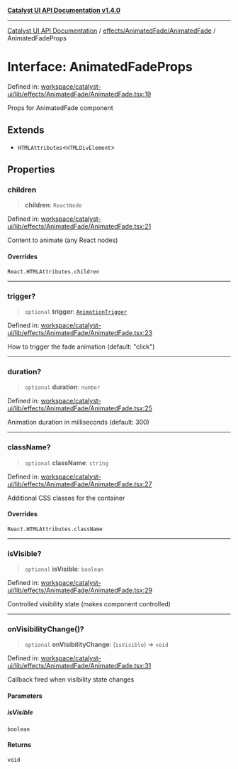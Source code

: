 [**Catalyst UI API Documentation v1.4.0**](../../../../README.md)

---

[Catalyst UI API Documentation](../../../../README.md) / [effects/AnimatedFade/AnimatedFade](../README.md) / AnimatedFadeProps

# Interface: AnimatedFadeProps

Defined in: [workspace/catalyst-ui/lib/effects/AnimatedFade/AnimatedFade.tsx:19](https://github.com/TheBranchDriftCatalyst/catalyst-ui/blob/main/lib/effects/AnimatedFade/AnimatedFade.tsx#L19)

Props for AnimatedFade component

## Extends

- `HTMLAttributes`\<`HTMLDivElement`\>

## Properties

### children

> **children**: `ReactNode`

Defined in: [workspace/catalyst-ui/lib/effects/AnimatedFade/AnimatedFade.tsx:21](https://github.com/TheBranchDriftCatalyst/catalyst-ui/blob/main/lib/effects/AnimatedFade/AnimatedFade.tsx#L21)

Content to animate (any React nodes)

#### Overrides

`React.HTMLAttributes.children`

---

### trigger?

> `optional` **trigger**: [`AnimationTrigger`](../../../types/type-aliases/AnimationTrigger.md)

Defined in: [workspace/catalyst-ui/lib/effects/AnimatedFade/AnimatedFade.tsx:23](https://github.com/TheBranchDriftCatalyst/catalyst-ui/blob/main/lib/effects/AnimatedFade/AnimatedFade.tsx#L23)

How to trigger the fade animation (default: "click")

---

### duration?

> `optional` **duration**: `number`

Defined in: [workspace/catalyst-ui/lib/effects/AnimatedFade/AnimatedFade.tsx:25](https://github.com/TheBranchDriftCatalyst/catalyst-ui/blob/main/lib/effects/AnimatedFade/AnimatedFade.tsx#L25)

Animation duration in milliseconds (default: 300)

---

### className?

> `optional` **className**: `string`

Defined in: [workspace/catalyst-ui/lib/effects/AnimatedFade/AnimatedFade.tsx:27](https://github.com/TheBranchDriftCatalyst/catalyst-ui/blob/main/lib/effects/AnimatedFade/AnimatedFade.tsx#L27)

Additional CSS classes for the container

#### Overrides

`React.HTMLAttributes.className`

---

### isVisible?

> `optional` **isVisible**: `boolean`

Defined in: [workspace/catalyst-ui/lib/effects/AnimatedFade/AnimatedFade.tsx:29](https://github.com/TheBranchDriftCatalyst/catalyst-ui/blob/main/lib/effects/AnimatedFade/AnimatedFade.tsx#L29)

Controlled visibility state (makes component controlled)

---

### onVisibilityChange()?

> `optional` **onVisibilityChange**: (`isVisible`) => `void`

Defined in: [workspace/catalyst-ui/lib/effects/AnimatedFade/AnimatedFade.tsx:31](https://github.com/TheBranchDriftCatalyst/catalyst-ui/blob/main/lib/effects/AnimatedFade/AnimatedFade.tsx#L31)

Callback fired when visibility state changes

#### Parameters

##### isVisible

`boolean`

#### Returns

`void`

